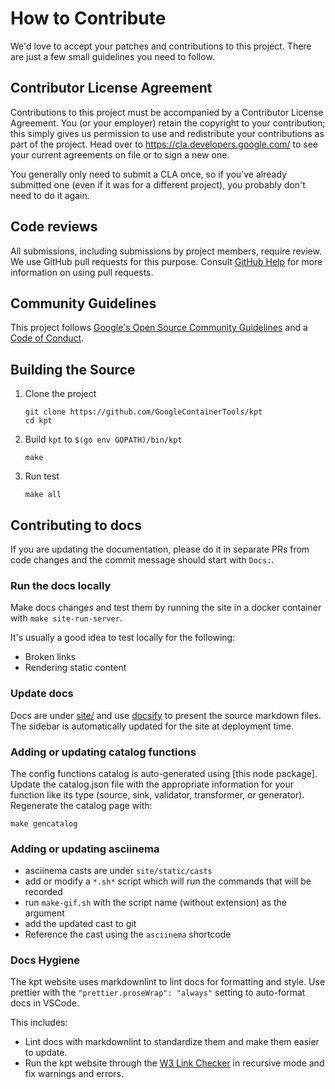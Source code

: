 # How to Contribute

We'd love to accept your patches and contributions to this project. There are
just a few small guidelines you need to follow.

## Contributor License Agreement

Contributions to this project must be accompanied by a Contributor License
Agreement. You (or your employer) retain the copyright to your contribution;
this simply gives us permission to use and redistribute your contributions as
part of the project. Head over to <https://cla.developers.google.com/> to see
your current agreements on file or to sign a new one.

You generally only need to submit a CLA once, so if you've already submitted one
(even if it was for a different project), you probably don't need to do it
again.

## Code reviews

All submissions, including submissions by project members, require review. We
use GitHub pull requests for this purpose. Consult [GitHub Help] for more
information on using pull requests.

## Community Guidelines

This project follows [Google's Open Source Community Guidelines] and a [Code of
Conduct].

## Building the Source

1. Clone the project

   ```shell
   git clone https://github.com/GoogleContainerTools/kpt
   cd kpt
   ```

2. Build `kpt` to `$(go env GOPATH)/bin/kpt`

   ```shell
   make
   ```

3. Run test

   ```shell
   make all
   ```

## Contributing to docs

If you are updating the documentation, please do it in separate PRs from
code changes and the commit message should start with `Docs:`.

### Run the docs locally

Make docs changes and test them by running the site in a docker container
with `make site-run-server`.

It's usually a good idea to test locally for the following:

- Broken links
- Rendering static content

### Update docs

Docs are under [site/] and use [docsify] to present the source markdown files.
The sidebar is automatically updated for the site at deployment time.

### Adding or updating catalog functions

<!-- TODO: Update this once the catalog is live. -->
The config functions catalog is auto-generated using [this node package]. Update
the catalog.json file with the appropriate information for your function like
its type (source, sink, validator, transformer, or generator). Regenerate the
catalog page with:

`make gencatalog`

### Adding or updating asciinema

- asciinema casts are under `site/static/casts`
- add or modify a `*.sh*` script which will run the commands that will be
  recorded
- run `make-gif.sh` with the script name (without extension) as the argument
- add the updated cast to git
- Reference the cast using the `asciinema` shortcode

### Docs Hygiene

The kpt website uses markdownlint to lint docs for formatting and style. Use
prettier with the `"prettier.proseWrap": "always"` setting to auto-format docs
in VSCode.

This includes:

- Lint docs with markdownlint to standardize them and make them easier to
  update.
- Run the kpt website through the [W3 Link Checker] in recursive mode and fix
  warnings and errors.

[github help]: https://help.github.com/articles/about-pull-requests/
[google's open source community guidelines]:
  https://opensource.google.com/conduct/
[code of conduct]: CODE_OF_CONDUCT.md
[docsify]: https://docsify.js.org/
[site/]: site/
[w3 link checker]: https://validator.w3.org/checklink/
